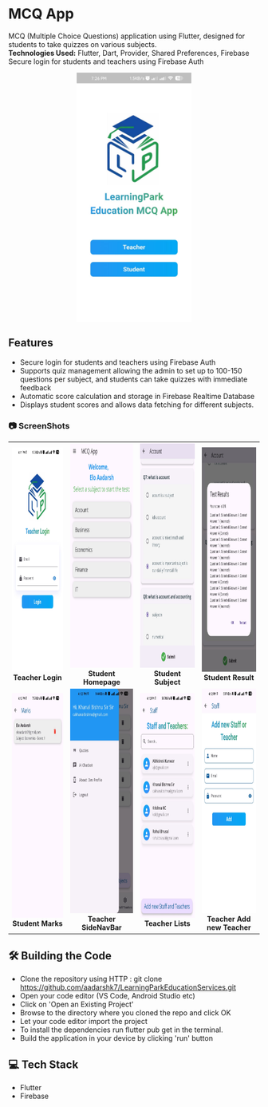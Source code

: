# MCQ App 
MCQ (Multiple Choice Questions) application using Flutter, designed for students to take quizzes on various subjects. <br>
<b>Technologies Used:</b> Flutter, Dart, Provider, Shared Preferences, Firebase 
Secure login for students and teachers using Firebase Auth
<br> 
<p align="center">
   <img align="center" height="500" src="https://raw.githubusercontent.com/aadarshk7/LearningParkEducationServices/master/assets/screenshots/choicepage.jpg"/>
 </p>
 

## Features

- Secure login for students and teachers using Firebase Auth
- Supports quiz management allowing the admin to set up to 100-150 questions per subject, and students can take quizzes with immediate feedback
- Automatic score calculation and storage in Firebase Realtime Database
- Displays student scores and allows data fetching for different subjects.
 
 ### 📷 ScreenShots

<table>
     <tr>
          <td><img height="450" src="https://raw.githubusercontent.com/aadarshk7/LearningParkEducationServices/master/assets/screenshots/teacher_login.jpg" /><br /><center><b>Teacher Login</b></center></td>
          <td><img height="450" src="https://raw.githubusercontent.com/aadarshk7/LearningParkEducationServices/master/assets/screenshots/student_homepage.jpg" /><br /><center><b>Student Homepage</b></center></td>
          <td><img height="450" src="https://raw.githubusercontent.com/aadarshk7/LearningParkEducationServices/master/assets/screenshots/student_subject.jpg" /><br /><center><b>Student Subject</b></center></td>
            <td><img height="450" src="https://raw.githubusercontent.com/aadarshk7/LearningParkEducationServices/master/assets/screenshots/student_result.jpg" /><br /><center><b>Student Result</b></center></td>
     </tr>
     <tr>
          <td><img height="450" src="https://raw.githubusercontent.com/aadarshk7/LearningParkEducationServices/master/assets/screenshots/student_marks.jpg" /><br /><center><b>Student Marks</b></center></td>
          <td><img height="450" src="https://raw.githubusercontent.com/aadarshk7/LearningParkEducationServices/master/assets/screenshots/teacher_sidenavbar.jpg" /><br /><center><b>Teacher SideNavBar</b></center></td>
          <td><img height="450" src="https://raw.githubusercontent.com/aadarshk7/LearningParkEducationServices/master/assets/screenshots/teacher_teacherlist.jpg" /><br /><center><b>Teacher Lists</b></center></td>
          <td><img height="450" src="https://raw.githubusercontent.com/aadarshk7/LearningParkEducationServices/master/assets/screenshots/teacher_addnewteacher.jpg" /><br /><center><b>Teacher Add new Teacher</b></center></td>
     </tr>

</table>
 
## 🛠️ Building the Code
- Clone the repository using HTTP : git clone https://github.com/aadarshk7/LearningParkEducationServices.git
- Open your code editor (VS Code, Android Studio etc)
- Click on 'Open an Existing Project'
- Browse to the directory where you cloned the repo and click OK
- Let your code editor import the project
- To install the dependencies run flutter pub get in the terminal.
- Build the application in your device by clicking 'run' button

## :computer: Tech Stack
- Flutter
- Firebase

